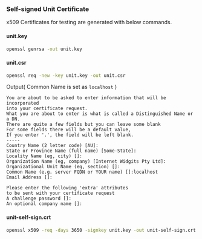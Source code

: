 ### Self-signed Unit Certificate

x509 Certificates for testing are generated with below commands.

#### unit.key 

```bash
openssl genrsa -out unit.key
```

#### unit.csr

```bash
openssl req -new -key unit.key -out unit.csr
```

Output( Common Name is set as `localhost` )

```
You are about to be asked to enter information that will be incorporated
into your certificate request.
What you are about to enter is what is called a Distinguished Name or a DN.
There are quite a few fields but you can leave some blank
For some fields there will be a default value,
If you enter '.', the field will be left blank.
-----
Country Name (2 letter code) [AU]:
State or Province Name (full name) [Some-State]:
Locality Name (eg, city) []:
Organization Name (eg, company) [Internet Widgits Pty Ltd]:
Organizational Unit Name (eg, section) []:
Common Name (e.g. server FQDN or YOUR name) []:localhost
Email Address []:

Please enter the following 'extra' attributes
to be sent with your certificate request
A challenge password []:
An optional company name []:
```

#### unit-self-sign.crt

```bash
openssl x509 -req -days 3650 -signkey unit.key -out unit-self-sign.crt <unit.csr
```
